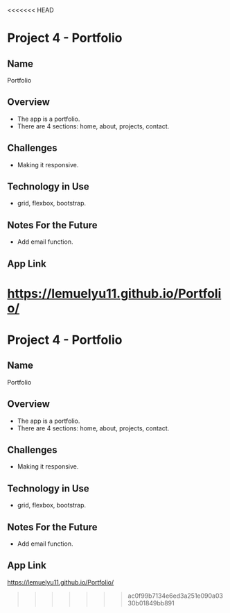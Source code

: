 <<<<<<< HEAD
# Project 4 - Portfolio

## Name
Portfolio

## Overview
* The app is a portfolio.
* There are 4 sections: home, about, projects, contact.

## Challenges
* Making it responsive.

## Technology in Use
* grid, flexbox, bootstrap.

## Notes For the Future
* Add email function.

## App Link
https://lemuelyu11.github.io/Portfolio/
=======
# Project 4 - Portfolio

## Name
Portfolio

## Overview
* The app is a portfolio.
* There are 4 sections: home, about, projects, contact.

## Challenges
* Making it responsive.

## Technology in Use
* grid, flexbox, bootstrap.

## Notes For the Future
* Add email function.

## App Link
https://lemuelyu11.github.io/Portfolio/
>>>>>>> ac0f99b7134e6ed3a251e090a0330b01849bb891
